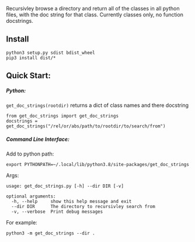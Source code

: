 Recursivley browse a directory and return all of the classes in all python files, with the doc string for that class. Currently classes only, no function docstrings.

## Install
```
python3 setup.py sdist bdist_wheel
pip3 install dist/*
```

## Quick Start:

##### Python:

`get_doc_strings(rootdir)` returns a dict of class names and there docstring

```
from get_doc_strings import get_doc_strings
docstrings = get_doc_strings("/rel/or/abs/path/to/rootdir/to/search/from")
```

##### Command Line Interface:

Add to python path:

```
export PYTHONPATH=~/.local/lib/python3.8/site-packages/get_doc_strings
```

Args:

```
usage: get_doc_strings.py [-h] --dir DIR [-v]

optional arguments:
  -h, --help     show this help message and exit
  --dir DIR      The directory to recursivley search from
  -v, --verbose  Print debug messages
```

For example:

```
python3 -m get_doc_strings --dir .
```
